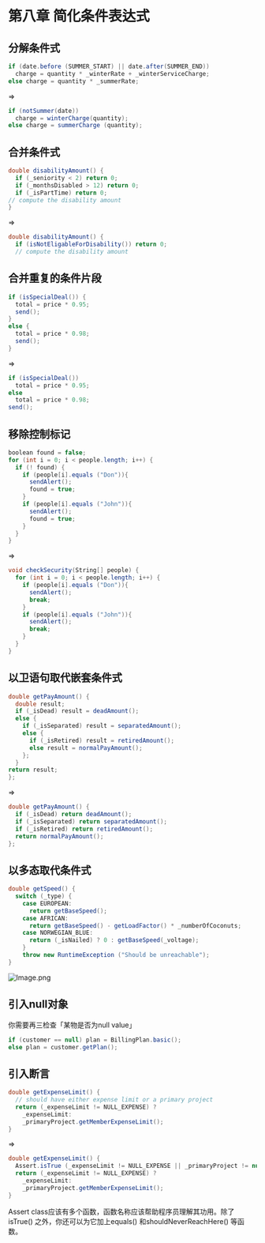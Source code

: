 # 第八章 简化条件表达式

## 分解条件式

```cs
if (date.before (SUMMER_START) || date.after(SUMMER_END))
  charge = quantity * _winterRate + _winterServiceCharge;
else charge = quantity * _summerRate;
```

=>

```cs
if (notSummer(date))
  charge = winterCharge(quantity);
else charge = summerCharge (quantity);
```

## 合并条件式

```cs
double disabilityAmount() {
  if (_seniority < 2) return 0;
  if (_monthsDisabled > 12) return 0;
  if (_isPartTime) return 0;
// compute the disability amount
}
```

=>

```cs
double disabilityAmount() {
  if (isNotEligableForDisability()) return 0;
  // compute the disability amount
```

## 合并重复的条件片段

```cs
if (isSpecialDeal()) {
  total = price * 0.95;
  send();
}
else {
  total = price * 0.98;
  send();
}
```

=>

```cs
if (isSpecialDeal())
  total = price * 0.95;
else
  total = price * 0.98;
send();
```

## 移除控制标记

```cs
boolean found = false;
for (int i = 0; i < people.length; i++) {
  if (! found) {
    if (people[i].equals ("Don")){
      sendAlert();
      found = true;
    }
    if (people[i].equals ("John")){
      sendAlert();
      found = true;
    }
  }
}
```

=>

```cs
void checkSecurity(String[] people) {
  for (int i = 0; i < people.length; i++) {
    if (people[i].equals ("Don")){
      sendAlert();
      break;
    }
    if (people[i].equals ("John")){
      sendAlert();
      break;
    }
  }
}
```

## 以卫语句取代嵌套条件式

```cs
double getPayAmount() {
  double result;
  if (_isDead) result = deadAmount();
  else {
    if (_isSeparated) result = separatedAmount();
    else {
      if (_isRetired) result = retiredAmount();
      else result = normalPayAmount();
    };
  }
return result;
};
```

=>

```cs
double getPayAmount() {
  if (_isDead) return deadAmount();
  if (_isSeparated) return separatedAmount();
  if (_isRetired) return retiredAmount();
  return normalPayAmount();
};
```

## 以多态取代条件式

```cs
double getSpeed() {
  switch (_type) {
    case EUROPEAN:
      return getBaseSpeed();
    case AFRICAN:
      return getBaseSpeed() - getLoadFactor() * _numberOfCoconuts;
    case NORWEGIAN_BLUE:
      return (_isNailed) ? 0 : getBaseSpeed(_voltage);
    }
    throw new RuntimeException ("Should be unreachable");
}
```

![Image.png](/img/重构-8-1.png)

## 引入null对象

你需要再三检查「某物是否为null value」

```cs
if (customer == null) plan = BillingPlan.basic();
else plan = customer.getPlan();
```

## 引入断言

```cs
double getExpenseLimit() {
  // should have either expense limit or a primary project
  return (_expenseLimit != NULL_EXPENSE) ?
    _expenseLimit:
    _primaryProject.getMemberExpenseLimit();
}
```

=>

```cs
double getExpenseLimit() {
  Assert.isTrue (_expenseLimit != NULL_EXPENSE || _primaryProject != null);
  return (_expenseLimit != NULL_EXPENSE) ?
    _expenseLimit:
    _primaryProject.getMemberExpenseLimit();
}
```

Assert class应该有多个函数，函数名称应该帮助程序员理解其功用。除了isTrue() 之外，你还可以为它加上equals() 和shouldNeverReachHere() 等函数。

